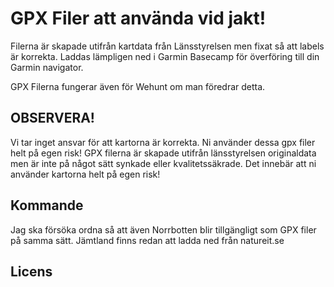 # GPX Filer att använda vid jakt!
Filerna är skapade utifrån kartdata från Länsstyrelsen men fixat så att labels är korrekta.
Laddas lämpligen ned i Garmin Basecamp för överföring till din Garmin navigator.

GPX Filerna fungerar även för Wehunt om man föredrar detta.

## OBSERVERA! ##
Vi tar inget ansvar för att kartorna är korrekta. Ni använder dessa gpx filer helt på egen risk!
GPX filerna är skapade utifrån länsstyrelsen originaldata men är inte på något sätt synkade eller 
kvalitetssäkrade. Det innebär att ni använder kartorna helt på egen risk!

## Kommande ##
Jag ska försöka ordna så att även Norrbotten blir tillgängligt som GPX filer på samma sätt.
Jämtland finns redan att ladda ned från natureit.se 

## Licens ##


